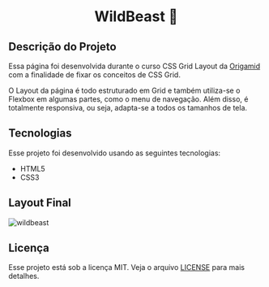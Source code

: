 <h1 align="center"> WildBeast 🐺 </h1>

## Descrição do Projeto 

<p> Essa página foi desenvolvida durante o curso CSS Grid Layout da <a href="https://www.origamid.com/cursos/">Origamid</a> com a finalidade de fixar os conceitos de CSS Grid.</p>
<p> O Layout da página é todo estruturado em Grid e também utiliza-se o Flexbox em algumas partes, como o menu de navegação. Além disso, é totalmente responsiva, ou seja, adapta-se a todos os tamanhos de tela.</p>

## Tecnologias

Esse projeto foi desenvolvido usando as seguintes tecnologias:

- HTML5
- CSS3

## Layout Final
![wildbeast](https://user-images.githubusercontent.com/105990622/181707665-1da69dd8-c06a-43c8-8254-a0a31d9500da.png)

## Licença

Esse projeto está sob a licença MIT. Veja o arquivo <a href="https://github.com/felipe-rodsilva/wildbeast/blob/main/License.md">LICENSE</a> para mais detalhes.
